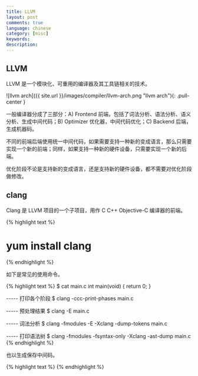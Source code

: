```yaml
---
title: LLVM
layout: post
comments: true
language: chinese
category: [misc]
keywords:
description:
---
```


<!-- more -->

## LLVM

LLVM 是一个模块化、可重用的编译器及其工具链相关的技术。

![llvm arch]({{ site.url }}/images/compiler/llvm-arch.png "llvm arch"){: .pull-center }

一般编译器分成了三部分：A) Frontend 前端，包括了词法分析、语法分析、语义分析、生成中间代码；B) Optimizer 优化器，中间代码优化；C) Backend 后端，生成机器码。

不同的前端后端使用统一中间代码，如果需要支持一种新的变成语言，那么只需要实现一个新的前端；同样，如果支持一种新的硬件设备，只需要实现一个新的后端。

优化阶段不论是支持新的变成语言，还是支持新的硬件设备，都不需要对优化阶段做修改。

<!--
http://llvm.org/
-->

## clang

Clang 是 LLVM 项目的一个子项目，用作 C C++ Objective-C 编译器的前端。

{% highlight text %}
# yum install clang
{% endhighlight %}

如下是常见的使用命令。

{% highlight text %}
$ cat main.c
int main(void)
{
	return 0;
}

----- 打印各个阶段
$ clang -ccc-print-phases main.c

----- 预处理结果
$ clang -E main.c

----- 词法分析
$ clang -fmodules -E -Xclang -dump-tokens main.c

----- 打印语法树
$ clang -fmodules -fsyntax-only -Xclang -ast-dump main.c
{% endhighlight %}

也以生成保存中间码。

<!--
http://clang.llvm.org/
-->


{% highlight text %}
{% endhighlight %}
